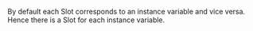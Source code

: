 By default each Slot corresponds to an instance variable and vice versa. Hence there is a Slot for each instance variable.